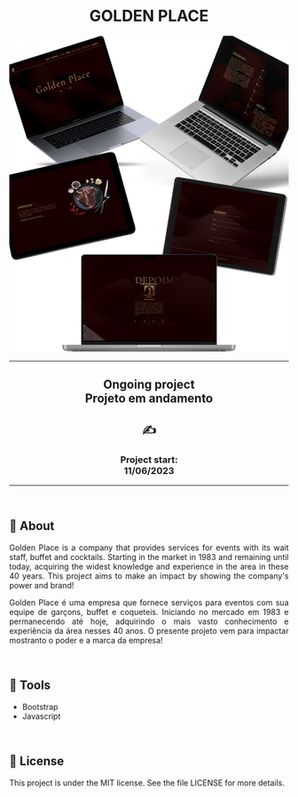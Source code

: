 <br>
<h1 align="center">GOLDEN PLACE</h1>
<img src="assets/read-me.png">
<hr>
<h2 align="center">Ongoing project<br>Projeto em andamento </h2>
<h2 align="center">✍</h2>
<h3 align="center">Project start:<br>11/06/2023</h3>
<hr>
<br>

## 📖 About

<p align="justify">Golden Place is a company that provides services for events with its wait staff, buffet and cocktails. Starting in the market in 1983 and remaining until today, acquiring the widest knowledge and experience in the area in these 40 years.
This project aims to make an impact by showing the company's power and brand!</p>

<p align="justify">Golden Place é uma empresa que fornece serviços para eventos com sua equipe de garçons, buffet e coqueteis. Iniciando no mercado em 1983 e permanecendo até hoje, adquirindo o mais vasto conhecimento e experiência da área nesses 40 anos. 
O presente projeto vem para impactar mostranto o poder e a marca da empresa!</p>

<br> 

## 🔧 Tools

- Bootstrap
- Javascript


<br>

## 📝 License
<p>This project is under the MIT license. See the file LICENSE for more details.</p>